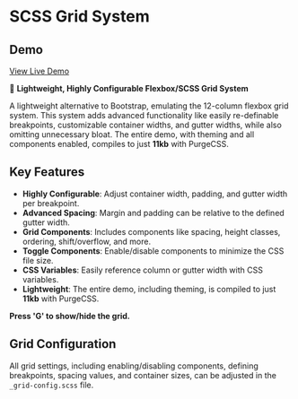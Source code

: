 # SCSS Grid System


## Demo

[View Live Demo](https://projects.chriscarruthers.co.uk/sass-grid/)



🚀 **Lightweight, Highly Configurable Flexbox/SCSS Grid System**

A lightweight alternative to Bootstrap, emulating the 12-column flexbox grid system. This system adds advanced functionality like easily re-definable breakpoints, customizable container widths, and gutter widths, while also omitting unnecessary bloat. The entire demo, with theming and all components enabled, compiles to just **11kb** with PurgeCSS.

## Key Features

- **Highly Configurable**: Adjust container width, padding, and gutter width per breakpoint.
- **Advanced Spacing**: Margin and padding can be relative to the defined gutter width.
- **Grid Components**: Includes components like spacing, height classes, ordering, shift/overflow, and more.
- **Toggle Components**: Enable/disable components to minimize the CSS file size.
- **CSS Variables**: Easily reference column or gutter width with CSS variables.
- **Lightweight**: The entire demo, including theming, is compiled to just **11kb** with PurgeCSS.

**Press 'G' to show/hide the grid.**

## Grid Configuration

All grid settings, including enabling/disabling components, defining breakpoints, spacing values, and container sizes, can be adjusted in the `_grid-config.scss` file.
